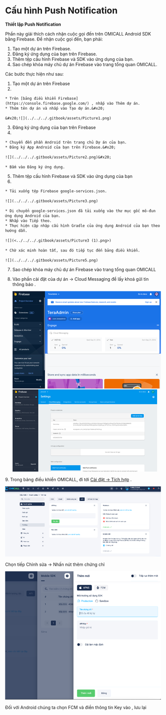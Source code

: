 # Cấu hình Push Notification

**Thiết lập Push Notification**

Phần này giải thích cách nhận cuộc gọi đến trên OMICALL Android SDK bằng Firebase. Để nhận cuộc gọi đến, bạn phải:

1. Tạo một dự án trên Firebase.
2. Đăng ký ứng dụng của bạn trên Firebase.
3. Thêm tệp cấu hình Firebase và SDK vào ứng dụng của bạn.
4. Sao chép khóa máy chủ dự án Firebase vào trang tổng quan OMICALL.

Các bước thực hiện như sau:

1. Tạo một dự án trên Firebase
2.

    * Trên [bảng điều khiển Firebase](https://console.firebase.google.com/) , nhấp vào Thêm dự án.
    * Thêm tên dự án và nhấp vào Tạo dự án.&#x20;

    &#x20;![](../../../.gitbook/assets/Picture1.png)
3. Đăng ký ứng dụng của bạn trên Firebase
4.

    * Chuyển đến phần Android trên trang chủ Dự án của bạn.
    * Đăng ký App Android của bạn trên Firebase.&#x20;

    ![](../../../.gitbook/assets/Picture2.png)&#x20;

    * Bấm vào Đăng ký ứng dụng.
5. Thêm tệp cấu hình Firebase và SDK vào ứng dụng của bạn
6.

    * Tải xuống tệp Firebase google-services.json.

    ![](../../../.gitbook/assets/Picture3.png)

    * Di chuyển google-services.json đã tải xuống vào thư mục gốc mô-đun ứng dụng Android của bạn.
    * Nhấp vào Tiếp theo.
    * Thực hiện cập nhập cấu hình Gradle của ứng dụng Android của bạn theo hướng dẫn.

    ![](<../../../.gitbook/assets/Picture3 (1).png>)

    * Chờ xác minh hoàn tất, sau đó tiếp tục đến bảng điều khiển.

    ![](../../../.gitbook/assets/Picture5.png)
7. Sao chép khóa máy chủ dự án Firebase vào trang tổng quan OMICALL
8.  Vào phần cài đặt của dự án -> Cloud Messaging để lấy khoá gửi tin thông báo . &#x20;

    ![](../../../.gitbook/assets/Picture6.png)![](../../../.gitbook/assets/Picture7.png)

&#x20;

9\. Trong bảng điều khiển OMICALL, đi tới [Cài đặt -> Tích hợp](https://ocp52033.omicrm.vn/config/company/integrated/api) .&#x20;

&#x20;![](../../../.gitbook/assets/Picture18.png)

Chọn tiếp Chỉnh sửa -> Nhấn nút thêm chứng chỉ

![](../../../.gitbook/assets/Picture19.png)

Đối với Android chúng ta chọn FCM và điền thông tin Key vào , lưu lại

&#x20;
